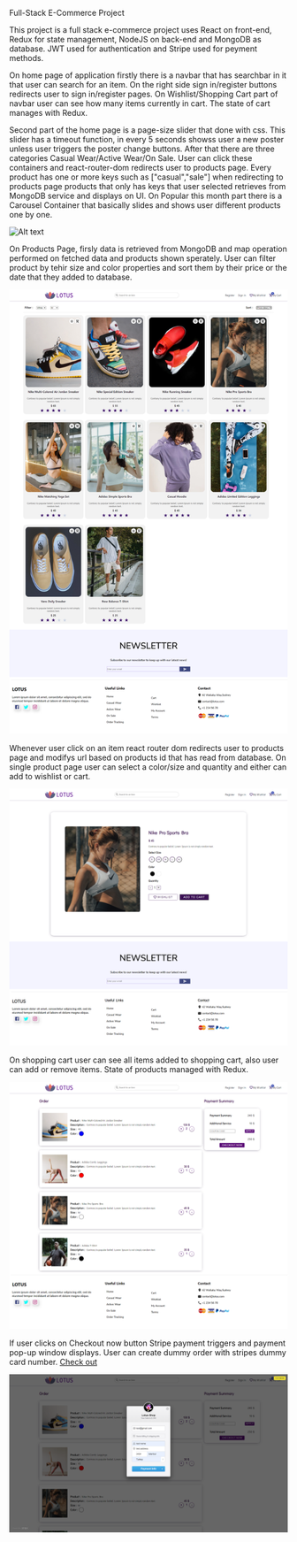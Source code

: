 Full-Stack E-Commerce Project

This project is a full stack e-commerce project uses React on front-end, Redux for state management, NodeJS on back-end and MongoDB as database.
JWT used for authentication and Stripe used for peyment methods.

On home page of application firstly there is a navbar that has searchbar in it that user can search for an item. 
On the right side sign in/register buttons redirects user to sign in/register pages.
On Wishlist/Shopping Cart part of navbar user can see how many items currently in cart. The state of cart manages with Redux.

Second part of the home page is a page-size slider that done with css. This slider has a timeout function, in every 5 seconds showss user a new poster unless user triggers the poster change buttons.
After that there are three categories Casual Wear/Active Wear/On Sale. User can click these containers and react-router-dom redirects user to products page.
Every product has one or more keys such as ["casual","sale"] when redirecting to products page products that only has keys that user selected retrieves from MongoDB service and displays on UI.
On Popular this month part there is a Carousel Container that basically slides and shows user different products one by one.

![Alt text](./images/home-page.png )

On Products Page, firsly data is retrieved from MongoDB and map operation performed on fetched data and products shown sperately.
User can filter product by tehir size and color properties and sort them by their price or the date that they added to database.

![Alt text](./images/all-products.png )

Whenever user click on an item react router dom redirects user to products page and modifys url based on products id that has read from database.
On single product page user can select a color/size and quantity and either can add to wishlist or cart.

![Alt text](./images/single-product.png )

On shopping cart user can see all items added to shopping cart, also user can add or remove items.
State of products managed with Redux.

![Alt text](./images/shopping-cart.png )

If user clicks on Checkout now button Stripe payment triggers and payment pop-up window displays.
User can create dummy order with stripes dummy card number. [Check out](https://stripe.com/docs/testing)

![Alt text](./images/checkout.png )
